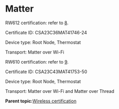 # Matter

RW612 certification: refer to [8](references.md#item_csa-rw612).

Certificate ID: CSA23C36MAT41746-24

Device type: Root Node, Thermostat

Transport: Matter over Wi-Fi

RW610 certification: refer to [9](references.md#item_csa-rw610).

Certificate ID: CSA23C43MAT41753-50

Device type: Root Node, Thermostat

Transport: Matter over Wi-Fi and Matter over Thread

**Parent topic:**[Wireless certification](../topics/wireless_certification.md)

